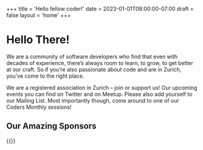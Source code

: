 +++
title = 'Hello fellow coder!'
date = 2023-01-01T08:00:00-07:00
draft = false
layout = 'home'
+++

# Hello There!

We are a community of software developers who find that even with decades of experience, there’s always room to learn, to grow, to get better at our craft.
So if you’re also passionate about code and are in Zurich, you’ve come to the right place.

We are a registered association in Zurich – join or support us!
Our upcoming events you can find on Twitter and on Meetup.
Please also add yourself to our Mailing List.
Most importantly though, come around to one of our Coders Monthly sessions!

## Our Amazing Sponsors

{{<sponsors>}}
